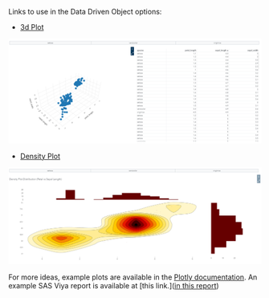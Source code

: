 Links to use in the Data Driven Object options:

- [3d Plot](https://pierpaolo28.github.io/Open-SAS-Analytics/viya_plotlyjs/3dplot.html)

![](dist/first.PNG)

- [Density Plot](https://pierpaolo28.github.io/Open-SAS-Analytics/viya_plotlyjs/densityplot.html)

![](dist/second.png)

For more ideas, example plots are available in the [Plotly documentation](https://plotly.com/javascript/). An example SAS Viya report is available at [this link.]([in this report](https://viyawaves.sas.com/SASVisualAnalytics/?reportUri=%2Freports%2Freports%2F1f3be09a-1354-499c-9cf3-1afb165f8675&sectionIndex=0&sso_guest=true&sas-welcome=false))